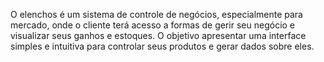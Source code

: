 O elenchos é um sistema de controle de negócios, especialmente para mercado, onde o cliente terá acesso a formas de gerir seu negócio e visualizar seus ganhos e estoques. O objetivo apresentar uma interface simples e intuitiva para controlar seus produtos e gerar dados sobre eles. 
